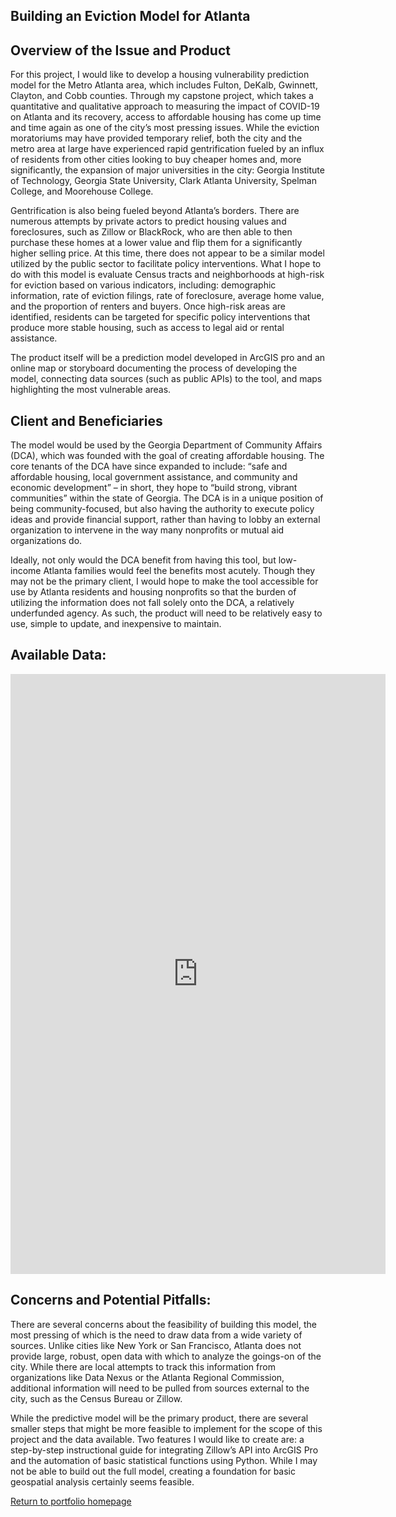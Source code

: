 ## Building an Eviction Model for Atlanta

## Overview of the Issue and Product
For this project, I would like to develop a housing vulnerability prediction model for the Metro Atlanta area, which includes Fulton, DeKalb, Gwinnett, Clayton, and Cobb counties. Through my capstone project, which takes a quantitative and qualitative approach to measuring the impact of COVID-19 on Atlanta and its recovery, access to affordable housing has come up time and time again as one of the city’s most pressing issues. While the eviction moratoriums may have provided temporary relief, both the city and the metro area at large have experienced rapid gentrification fueled by an influx of residents from other cities looking to buy cheaper homes and, more significantly, the expansion of major universities in the city: Georgia Institute of Technology, Georgia State University, Clark Atlanta University, Spelman College, and Moorehouse College.  

Gentrification is also being fueled beyond Atlanta’s borders. There are numerous attempts by private actors to predict housing values and foreclosures, such as Zillow or BlackRock, who are then able to then purchase these homes at a lower value and flip them for a significantly higher selling price. At this time, there does not appear to be a similar model utilized by the public sector to facilitate policy interventions. What I hope to do with this model is evaluate Census tracts and neighborhoods at high-risk for eviction based on various indicators, including: demographic information, rate of eviction filings, rate of foreclosure, average home value, and the proportion of renters and buyers. Once high-risk areas are identified, residents can be targeted for specific policy interventions that produce more stable housing, such as access to legal aid or rental assistance.

The product itself will be a prediction model developed in ArcGIS pro and an online map or storyboard documenting the process of developing the model, connecting data sources (such as public APIs) to the tool, and maps highlighting the most vulnerable areas. 


## Client and Beneficiaries
The model would be used by the Georgia Department of Community Affairs (DCA), which was founded with the goal of creating affordable housing.   The core tenants of the DCA have since expanded to include: “safe and affordable housing, local government assistance, and community and economic development” – in short, they hope to “build strong, vibrant communities” within the state of Georgia.  The DCA is in a unique position of being community-focused, but also having the authority to execute policy ideas and provide financial support, rather than having to lobby an external organization to intervene in the way many nonprofits or mutual aid organizations do. 

Ideally, not only would the DCA benefit from having this tool, but low-income Atlanta families would feel the benefits most acutely. Though they may not be the primary client, I would hope to make the tool accessible for use by Atlanta residents and housing nonprofits so that the burden of utilizing the information does not fall solely onto the DCA, a relatively underfunded agency. As such, the product will need to be relatively easy to use, simple to update, and inexpensive to maintain. 

## Available Data:
<iframe title="Atlanta Data Sources" aria-label="Table" id="datawrapper-chart-tk6QH" src="https://datawrapper.dwcdn.net/tk6QH/1/" scrolling="no" frameborder="0" style="border: none;" width="600" height="960"></iframe>

## Concerns and Potential Pitfalls: 
There are several concerns about the feasibility of building this model, the most pressing of which is the need to draw data from a wide variety of sources. Unlike cities like New York or San Francisco, Atlanta does not provide large, robust, open data with which to analyze the goings-on of the city. While there are local attempts to track this information from organizations like Data Nexus or the Atlanta Regional Commission, additional information will need to be pulled from sources external to the city, such as the Census Bureau or Zillow. 

While the predictive model will be the primary product, there are several smaller steps that might be more feasible to implement for the scope of this project and the data available. Two features I would like to create are: a step-by-step instructional guide for integrating Zillow’s API into ArcGIS Pro and the automation of basic statistical functions using Python. While I may not be able to build out the full model, creating a foundation for basic geospatial analysis certainly seems feasible. 

[Return to portfolio homepage](https://nannunz.github.io/gis-portfolio/)
